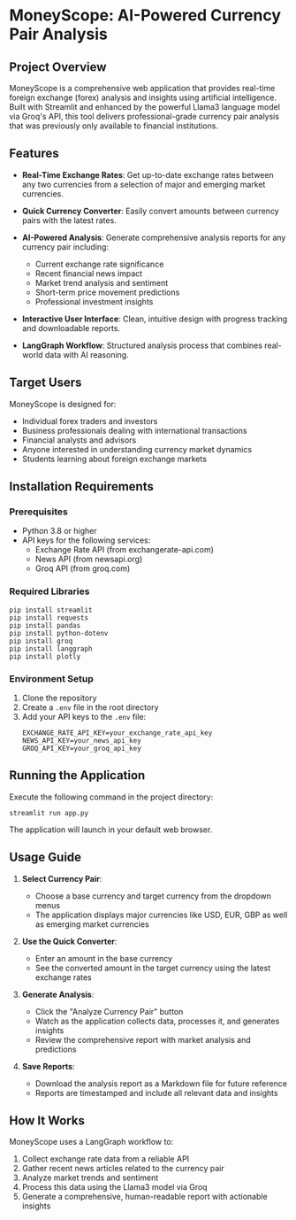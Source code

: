 # MoneyScope: AI-Powered Currency Pair Analysis

## Project Overview

MoneyScope is a comprehensive web application that provides real-time foreign exchange (forex) analysis and insights using artificial intelligence. Built with Streamlit and enhanced by the powerful Llama3 language model via Groq's API, this tool delivers professional-grade currency pair analysis that was previously only available to financial institutions.

## Features

- **Real-Time Exchange Rates**: Get up-to-date exchange rates between any two currencies from a selection of major and emerging market currencies.

- **Quick Currency Converter**: Easily convert amounts between currency pairs with the latest rates.

- **AI-Powered Analysis**: Generate comprehensive analysis reports for any currency pair including:
  - Current exchange rate significance
  - Recent financial news impact
  - Market trend analysis and sentiment
  - Short-term price movement predictions
  - Professional investment insights

- **Interactive User Interface**: Clean, intuitive design with progress tracking and downloadable reports.

- **LangGraph Workflow**: Structured analysis process that combines real-world data with AI reasoning.

## Target Users

MoneyScope is designed for:

- Individual forex traders and investors
- Business professionals dealing with international transactions
- Financial analysts and advisors
- Anyone interested in understanding currency market dynamics
- Students learning about foreign exchange markets

## Installation Requirements

### Prerequisites

- Python 3.8 or higher
- API keys for the following services:
  - Exchange Rate API (from exchangerate-api.com)
  - News API (from newsapi.org)
  - Groq API (from groq.com)

### Required Libraries

```
pip install streamlit
pip install requests
pip install pandas
pip install python-dotenv
pip install groq
pip install langgraph
pip install plotly
```

### Environment Setup

1. Clone the repository
2. Create a `.env` file in the root directory
3. Add your API keys to the `.env` file:
   ```
   EXCHANGE_RATE_API_KEY=your_exchange_rate_api_key
   NEWS_API_KEY=your_news_api_key
   GROQ_API_KEY=your_groq_api_key
   ```

## Running the Application

Execute the following command in the project directory:

```
streamlit run app.py
```

The application will launch in your default web browser.

## Usage Guide

1. **Select Currency Pair**:
   - Choose a base currency and target currency from the dropdown menus
   - The application displays major currencies like USD, EUR, GBP as well as emerging market currencies

2. **Use the Quick Converter**:
   - Enter an amount in the base currency
   - See the converted amount in the target currency using the latest exchange rates

3. **Generate Analysis**:
   - Click the "Analyze Currency Pair" button
   - Watch as the application collects data, processes it, and generates insights
   - Review the comprehensive report with market analysis and predictions

4. **Save Reports**:
   - Download the analysis report as a Markdown file for future reference
   - Reports are timestamped and include all relevant data and insights

## How It Works

MoneyScope uses a LangGraph workflow to:

1. Collect exchange rate data from a reliable API
2. Gather recent news articles related to the currency pair
3. Analyze market trends and sentiment
4. Process this data using the Llama3 model via Groq
5. Generate a comprehensive, human-readable report with actionable insights
